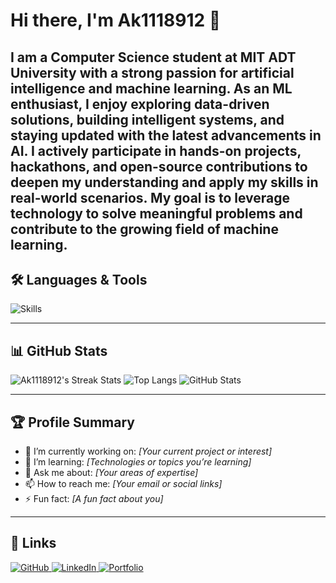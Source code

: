 # Hi there, I'm Ak1118912 👋

I am a Computer Science student at MIT ADT University with a strong passion for artificial intelligence and machine learning. As an ML enthusiast, I enjoy exploring data-driven solutions, building intelligent systems, and staying updated with the latest advancements in AI. I actively participate in hands-on projects, hackathons, and open-source contributions to deepen my understanding and apply my skills in real-world scenarios. My goal is to leverage technology to solve meaningful problems and contribute to the growing field of machine learning.
---

## 🛠️ Languages & Tools

<p align="left">
  <img src="https://skillicons.dev/icons?i=py,java,cpp,c,cs,js,html,css,sql,react,nodejs,git,github,linux,unity,flask,keras,jupyter,mongodb,express,arduino" alt="Skills" />
</p>



---

## 📊 GitHub Stats
![Ak1118912's Streak Stats](https://streak-stats.demolab.com?user=Ak1118912&theme=default)
![Top Langs](https://github-readme-stats.vercel.app/api/top-langs/?username=Ak1118912&layout=compact)
<picture>
  <source media="(prefers-color-scheme: dark)" srcset="https://github-readme-stats.vercel.app/api?username=Ak1118912&show_icons=true&theme=github_dark" />
  <source media="(prefers-color-scheme: light)" srcset="https://github-readme-stats.vercel.app/api?username=Ak1118912&show_icons=true&theme=default" />
  <img alt="GitHub Stats" src="https://github-readme-stats.vercel.app/api?username=Ak1118912&show_icons=true" />
</picture>

---

## 🏆 Profile Summary

- 🔭 I’m currently working on: *[Your current project or interest]*
- 🌱 I’m learning: *[Technologies or topics you’re learning]*
- 💬 Ask me about: *[Your areas of expertise]*
- 📫 How to reach me: *[Your email or social links]*
- ⚡ Fun fact: *[A fun fact about you]*

---

## 🔗 Links

<p align="left"> <a href="https://github.com/Ak1118912?tab=repositories" target="_blank"> <img src="https://img.shields.io/badge/GitHub-100000?style=for-the-badge&logo=github&logoColor=white" alt="GitHub"/> </a> <a href="https://www.linkedin.com/in/your-linkedin" target="_blank"> <img src="https://img.shields.io/badge/LinkedIn-0A66C2?style=for-the-badge&logo=linkedin&logoColor=white" alt="LinkedIn"/> </a> <a href="https://your-website.com" target="_blank"> <img src="https://img.shields.io/badge/Portfolio-222222?style=for-the-badge&logo=about.me&logoColor=white" alt="Portfolio"/> </a> </p>


<!-- 
Skill icons powered by https://skillicons.dev [1][4]
GitHub stats generated by https://github.com/anuraghazra/github-readme-stats [6]
Markdown badges and logos available at https://github.com/Ileriayo/markdown-badges and https://github.com/yurijserrano/Github-Profile-Readme-Logos [7][8]
-->


<!--
**Ak1118912/Ak1118912** is a ✨ _special_ ✨ repository because its `README.md` (this file) appears on your GitHub profile.

Here are some ideas to get you started:

- 🔭 I’m currently working on ...
- 🌱 I’m currently learning ...
- 👯 I’m looking to collaborate on ...
- 🤔 I’m looking for help with ...
- 💬 Ask me about ...
- 📫 How to reach me: ...
- 😄 Pronouns: ...
- ⚡ Fun fact: ...
-->
